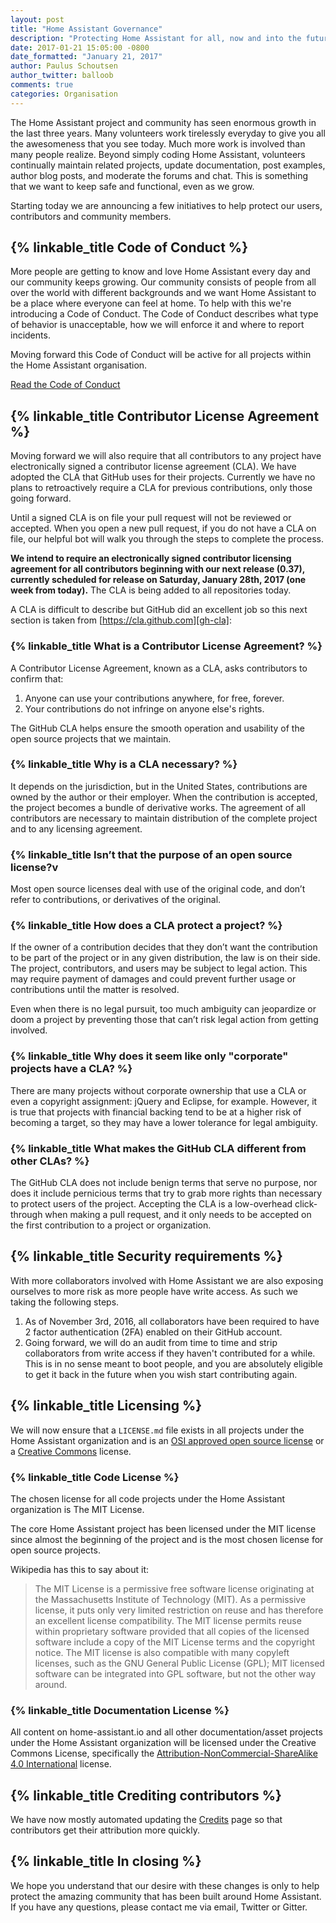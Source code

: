 ```yaml
---
layout: post
title: "Home Assistant Governance"
description: "Protecting Home Assistant for all, now and into the future"
date: 2017-01-21 15:05:00 -0800
date_formatted: "January 21, 2017"
author: Paulus Schoutsen
author_twitter: balloob
comments: true
categories: Organisation
---
```


The Home Assistant project and community has seen enormous growth in the last three years. Many volunteers work tirelessly everyday to give you all the awesomeness that you see today. Much more work is involved than many people realize. Beyond simply coding Home Assistant, volunteers continually maintain related projects, update documentation, post examples, author blog posts, and moderate the forums and chat. This is something that we want to keep safe and functional, even as we grow.

Starting today we are announcing a few initiatives to help protect our users, contributors and community members.

## {% linkable_title Code of Conduct %}

More people are getting to know and love Home Assistant every day and our community keeps growing. Our community consists of people from all over the world with different backgrounds and we want Home Assistant to be a place where everyone can feel at home. To help with this we're introducing a Code of Conduct. The Code of Conduct describes what type of behavior is unacceptable, how we will enforce it and where to report incidents.

Moving forward this Code of Conduct will be active for all projects within the Home Assistant organisation.

[Read the Code of Conduct][coc]

[coc]: /developers/code_of_conduct/

## {% linkable_title Contributor License Agreement %}

Moving forward we will also require that all contributors to any project have electronically signed a contributor license agreement (CLA). We have adopted the CLA that GitHub uses for their projects. Currently we have no plans to retroactively require a CLA for previous contributions, only those going forward.

Until a signed CLA is on file your pull request will not be reviewed or accepted. When you open a new pull request, if you do not have a CLA on file, our helpful bot will walk you through the steps to complete the process.

**We intend to require an electronically signed contributor licensing agreement for all contributors beginning with our next release (0.37), currently scheduled for release on Saturday, January 28th, 2017 (one week from today).** The CLA is being added to all repositories today.

A CLA is difficult to describe but GitHub did an excellent job so this next section is taken from [https://cla.github.com][gh-cla]:

### {% linkable_title What is a Contributor License Agreement? %}

A Contributor License Agreement, known as a CLA, asks contributors to confirm that:

1. Anyone can use your contributions anywhere, for free, forever.
2. Your contributions do not infringe on anyone else's rights.

The GitHub CLA helps ensure the smooth operation and usability of the open source projects that we maintain.

### {% linkable_title Why is a CLA necessary? %}

It depends on the jurisdiction, but in the United States, contributions are owned by the author or their employer. When the contribution is accepted, the project becomes a bundle of derivative works. The agreement of all contributors are necessary to maintain distribution of the complete project and to any licensing agreement.

### {% linkable_title Isn’t that the purpose of an open source license?v

Most open source licenses deal with use of the original code, and don’t refer to contributions, or derivatives of the original.

### {% linkable_title How does a CLA protect a project? %}

If the owner of a contribution decides that they don’t want the contribution to be part of the project or in any given distribution, the law is on their side. The project, contributors, and users may be subject to legal action. This may require payment of damages and could prevent further usage or contributions until the matter is resolved.

Even when there is no legal pursuit, too much ambiguity can jeopardize or doom a project by preventing those that can’t risk legal action from getting involved.

### {% linkable_title Why does it seem like only "corporate" projects have a CLA? %}

There are many projects without corporate ownership that use a CLA or even a copyright assignment: jQuery and Eclipse, for example. However, it is true that projects with financial backing tend to be at a higher risk of becoming a target, so they may have a lower tolerance for legal ambiguity.

### {% linkable_title What makes the GitHub CLA different from other CLAs? %}

The GitHub CLA does not include benign terms that serve no purpose, nor does it include pernicious terms that try to grab more rights than necessary to protect users of the project. Accepting the CLA is a low-overhead click-through when making a pull request, and it only needs to be accepted on the first contribution to a project or organization.

[gh-cla]: https://cla.github.com/

## {% linkable_title Security requirements %}

With more collaborators involved with Home Assistant we are also exposing ourselves to more risk as more people have write access. As such we taking the following steps.

 1. As of November 3rd, 2016, all collaborators have been required to have 2 factor authentication (2FA) enabled on their GitHub account.
 2. Going forward, we will do an audit from time to time and strip collaborators from write access if they haven't contributed for a while. This is in no sense meant to boot people, and you are absolutely eligible to get it back in the future when you wish start contributing again.

## {% linkable_title Licensing %}

We will now ensure that a `LICENSE.md` file exists in all projects under the Home Assistant organization and is an [OSI approved open source license](https://opensource.org/licenses) or a [Creative Commons](https://creativecommons.org) license.

### {% linkable_title Code License %}

The chosen license for all code projects under the Home Assistant organization is The MIT License.

The core Home Assistant project has been licensed under the MIT license since almost the beginning of the project and is the most chosen license for open source projects.

Wikipedia has this to say about it:

> The MIT License is a permissive free software license originating at the Massachusetts Institute of Technology (MIT). As a permissive license, it puts only very limited restriction on reuse and has therefore an excellent license compatibility. The MIT license permits reuse within proprietary software provided that all copies of the licensed software include a copy of the MIT License terms and the copyright notice. The MIT license is also compatible with many copyleft licenses, such as the GNU General Public License (GPL); MIT licensed software can be integrated into GPL software, but not the other way around.

### {% linkable_title Documentation License %}

All content on home-assistant.io and all other documentation/asset projects under the Home Assistant organization will be licensed under the Creative Commons License, specifically the [Attribution-NonCommercial-ShareAlike 4.0 International](https://creativecommons.org/licenses/by-nc-sa/4.0/) license.

## {% linkable_title Crediting contributors %}

We have now mostly automated updating the [Credits](/developers/credits/) page so that contributors get their attribution more quickly.

## {% linkable_title In closing %}

We hope you understand that our desire with these changes is only to help protect the amazing community that has been built around Home Assistant. If you have any questions, please contact me via email, Twitter or Gitter.
